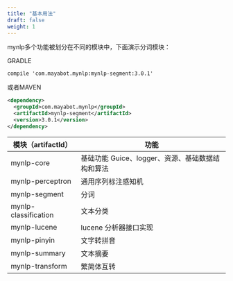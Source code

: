 ```yaml
---
title: "基本用法"
draft: false
weight: 1
---
```

mynlp多个功能被划分在不同的模块中，下面演示分词模块：

GRADLE
```
compile 'com.mayabot.mynlp:mynlp-segment:3.0.1'
```
或者MAVEN
```xml
<dependency>
  <groupId>com.mayabot.mynlp</groupId>
  <artifactId>mynlp-segment</artifactId>
  <version>3.0.1</version>
</dependency>
```

模块（artifactId） | 功能 
------ | ------------
mynlp-core | 基础功能 Guice、logger、资源、基础数据结构和算法
mynlp-perceptron | 通用序列标注感知机
mynlp-segment | 分词
mynlp-classification | 文本分类
mynlp-lucene | lucene 分析器接口实现
mynlp-pinyin | 文字转拼音
mynlp-summary | 文本摘要
mynlp-transform | 繁简体互转
